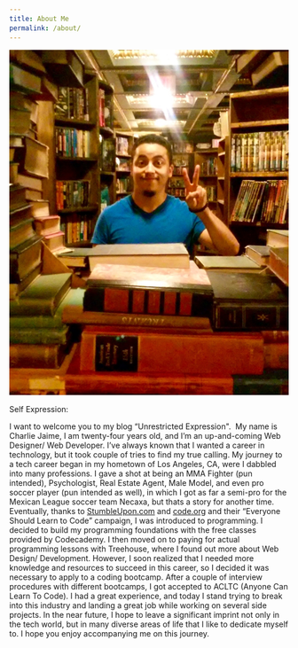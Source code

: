 ```yaml
---
title: About Me
permalink: /about/
---
```

<img src="/img/myPic.png" id='mypic'>

Self Expression:

<p class='aboutMe'>I want to welcome you to my blog “Unrestricted Expression".  My name is Charlie Jaime, I am twenty-four years old, and I’m an up-and-coming Web Designer/ Web Developer. I’ve always known that I wanted a career in technology, but it took couple of tries to find my true calling. My journey to a tech career began in my hometown of Los Angeles, CA, were I dabbled into many professions. I gave a shot at being an MMA Fighter (pun intended), Psychologist, Real Estate Agent, Male Model, and even pro soccer player (pun intended as well), in which I got as far a semi-pro for the Mexican League soccer team Necaxa, but thats a story for another time. Eventually, thanks to <a href="http://stumbleupon.com/">StumbleUpon.com</a> and <a href="http://code.org/">code.org</a> and their “Everyone Should Learn to Code” campaign, I was introduced to programming. I decided to build my programming foundations with the free classes provided by Codecademy. I then moved on to paying for actual programming lessons with Treehouse, where I found out more about Web Design/ Development. However, I soon realized that I needed more knowledge and resources to succeed in this career, so I decided it was necessary to apply to a coding bootcamp. After a couple of interview procedures with different bootcamps, I got accepted to ACLTC (Anyone Can Learn To Code). I had a great experience, and today I stand trying to break into this industry and landing a great job while working on several side projects. In the near future, I hope to leave a significant imprint not only in the tech world, but in many diverse areas of life that I like to dedicate myself to. I hope you enjoy accompanying me on this journey.</p>
